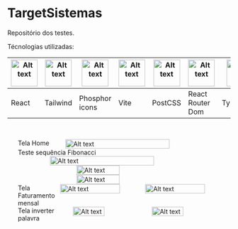 # TargetSistemas
Repositório dos testes.

Técnologias utilizadas:

<table>
  <thead>
    <th><img
  src="https://upload.wikimedia.org/wikipedia/commons/thumb/a/a7/React-icon.svg/2300px-React-icon.svg.png"
  alt="Alt text"
  title="Optional title"
  style="display: inline-block; margin: 0 auto; width: 60px"></th>
  <th><img
  src="https://upload.wikimedia.org/wikipedia/commons/thumb/d/d5/Tailwind_CSS_Logo.svg/2048px-Tailwind_CSS_Logo.svg.png"
  alt="Alt text"
  title="Optional title"
  style="display: inline-block; margin: 0 auto; width: 60px"></th>
  <th><img
  src="https://cdn.iconscout.com/icon/free/png-256/phosphor-logo-3604441-3004777.png"
  alt="Alt text"
  title="Optional title"
  style="display: inline-block; margin: 0 auto; width: 60px"></th>
  <th><img
  src="https://vitejs.dev/logo.svg"
  alt="Alt text"
  title="Optional title"
  style="display: inline-block; margin: 0 auto; width: 60px"></th>
  <th><img
  src="https://upload.wikimedia.org/wikipedia/commons/thumb/b/bc/PostCSS_Logo.svg/1200px-PostCSS_Logo.svg.png"
  alt="Alt text"
  title="Optional title"
  style="display: inline-block; margin: 0 auto; width: 60px"></th>
  <th><img
  src="https://res.cloudinary.com/practicaldev/image/fetch/s--bvQtwOo5--/c_imagga_scale,f_auto,fl_progressive,h_500,q_auto,w_1000/https://reacttraining.com/images/blog/reach-react-router-future.png"
  alt="Alt text"
  title="Optional title"
  style="display: inline-block; margin: 0 auto; width: 60px"></th>
  <th><img
  src="https://upload.wikimedia.org/wikipedia/commons/thumb/4/4c/Typescript_logo_2020.svg/512px-Typescript_logo_2020.svg.png"
  alt="Alt text"
  title="Optional title"
  style="display: inline-block; margin: 0 auto; width: 60px"></th>
  </thead>
  <tbody>
    <td>React</td>
    <td>Tailwind</td>
    <td>Phosphor icons</td>
    <td>Vite</td>
    <td>PostCSS</td>
    <td>React Router Dom</td>
    <td>TypeScript</td>
  </tbody>
</table>

<br>

<ul>
  <li style="display: flex; flex-direction: row; justify-content: center;">Tela Home <br>
    <img
      src="https://user-images.githubusercontent.com/89823203/177025955-89a6b1e4-5009-4de3-98d1-34c230e3f461.png"
      alt="Alt text"
      title="Optional title"
      style="display: inline-block; margin: 0 auto; width: 70%"
    >
  </li>
  <li style="display: flex; flex-direction: column; justify-content: start; align-items: start;">Teste sequência Fibonacci <br>
    <img
      src="https://user-images.githubusercontent.com/89823203/177026132-54477e36-ae35-4223-82ab-b4416e0eb347.png"
      alt="Alt text"
      title="Optional title"
      style="display: inline-block; margin: 0 auto; width:70%"
    >
    <img
      src="https://user-images.githubusercontent.com/89823203/177026393-af158a18-29af-4bda-8077-7fafc2f5e39a.png"
      alt="Alt text"
      title="Optional title"
      style="display: inline-block; margin: 0 auto; width: 45%"
    >
    <img
      src="https://user-images.githubusercontent.com/89823203/177026356-90bc8214-b651-4521-bb6c-b796986d49af.png"
      alt="Alt text"
      title="Optional title"
      style="display: inline-block; margin: 0 auto; width: 45%"
    >
  </li>
  <li style="display: flex; flex-direction: row; justify-content: center;">Tela Faturamento mensal <br>
    <img
      src="https://user-images.githubusercontent.com/89823203/177026419-2d0e0c25-e258-41c1-b01e-9cb195b3a103.png"
      alt="Alt text"
      title="Optional title"
      style="display: inline-block; margin: 0 auto; width: 70%"
    >
    <img
      src="https://user-images.githubusercontent.com/89823203/177026430-04a4313e-57c7-46d4-81a5-803ce9dd61f8.png"
      alt="Alt text"
      title="Optional title"
      style="display: inline-block; margin: 0 auto; width: 70%"
    >
  </li>
  <li style="display: flex; flex-direction: row; justify-content: center;">Tela inverter palavra <br>
    <img
      src="https://user-images.githubusercontent.com/89823203/177026453-c4f540d7-755e-4836-84cd-f00941db6236.png"
      alt="Alt text"
      title="Optional title"
      style="display: inline-block; margin: 0 auto; width: 40%"
    >
    <img
      src="https://user-images.githubusercontent.com/89823203/177026470-c5b4f168-f546-46fd-bfc2-df9806a9b1ec.png"
      alt="Alt text"
      title="Optional title"
      style="display: inline-block; margin: 0 auto; width: 40%"
    >
  </li>
</ul>

